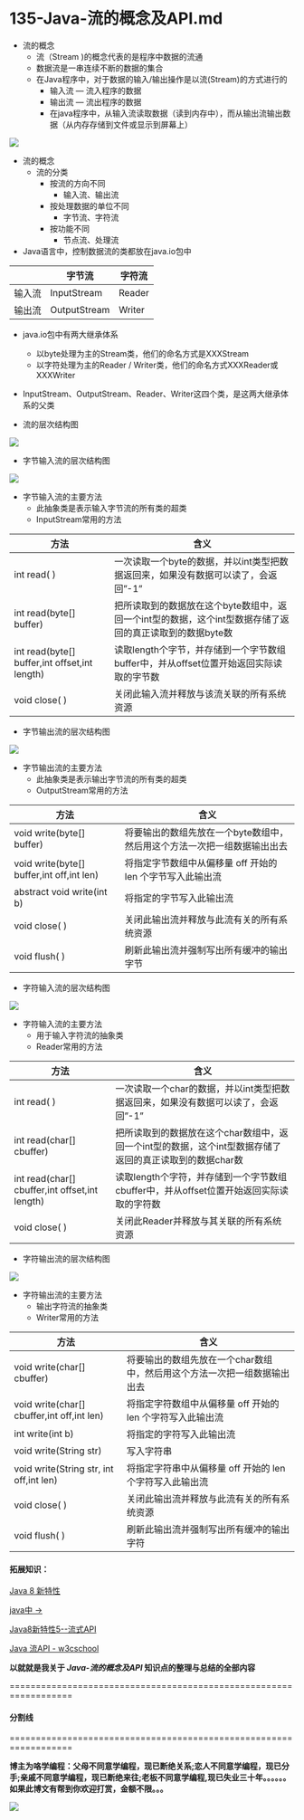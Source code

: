# 135-Java-流的概念及API.md

+ 流的概念
    + 流（Stream )的概念代表的是程序中数据的流通
    + 数据流是一串连续不断的数据的集合
    + 在Java程序中，对于数据的输入/输出操作是以流(Stream)的方式进行的
        + 输入流 — 流入程序的数据
        + 输出流 — 流出程序的数据
        + 在java程序中，从输入流读取数据（读到内存中），而从输出流输出数据（从内存存储到文件或显示到屏幕上）

![](135-Images/1.png)

+ 流的概念
    + 流的分类
        + 按流的方向不同
            + 输入流、输出流
        + 按处理数据的单位不同
            + 字节流、字符流
        + 按功能不同
            + 节点流、处理流
+ Java语言中，控制数据流的类都放在java.io包中

|	|字节流|	字符流|
| ----- | ------ | ---- |
|输入流	|InputStream|	Reader|
|输出流	|OutputStream	|Writer|

+ java.io包中有两大继承体系
    + 以byte处理为主的Stream类，他们的命名方式是XXXStream
    + 以字符处理为主的Reader / Writer类，他们的命名方式XXXReader或XXXWriter
+ InputStream、OutputStream、Reader、Writer这四个类，是这两大继承体系的父类

+ 流的层次结构图

![](135-Images/2.png)

+ 字节输入流的层次结构图

![](135-Images/3.png)

+ 字节输入流的主要方法
    + 此抽象类是表示输入字节流的所有类的超类
    + InputStream常用的方法 

|方法	|含义|
| ------ | ------ |
|int  read( )	|一次读取一个byte的数据，并以int类型把数据返回来，如果没有数据可以读了，会返回”-1”|
|int  read(byte[] buffer)	|把所读取到的数据放在这个byte数组中，返回一个int型的数据，这个int型数据存储了返回的真正读取到的数据byte数|
|int read(byte[] buffer,int offset,int length)	|读取length个字节，并存储到一个字节数组buffer中，并从offset位置开始返回实际读取的字节数|
|void close( )	|关闭此输入流并释放与该流关联的所有系统资源|

+ 字节输出流的层次结构图

![](135-Images/4.png)

+ 字节输出流的主要方法
    + 此抽象类是表示输出字节流的所有类的超类 
    + OutputStream常用的方法 

| 方法	|含义|
| ----- | ----- |
|void write(byte[] buffer)	|将要输出的数组先放在一个byte数组中，然后用这个方法一次把一组数据输出出去 |
|void write(byte[] buffer,int off,int len)	|将指定字节数组中从偏移量 off 开始的 len 个字节写入此输出流|
|abstract void write(int b)	|将指定的字节写入此输出流|
|void close( )	|关闭此输出流并释放与此流有关的所有系统资源| 
|void flush( )	|刷新此输出流并强制写出所有缓冲的输出字节 |

+ 字符输入流的层次结构图

![](135-Images/5.png)

+ 字符输入流的主要方法
    + 用于输入字符流的抽象类
    + Reader常用的方法 

|方法|	含义|
| ----- | ----- |
|int  read( )	|一次读取一个char的数据，并以int类型把数据返回来，如果没有数据可以读了，会返回”-1”|
|int  read(char[] cbuffer)|	把所读取到的数据放在这个char数组中，返回一个int型的数据，这个int型数据存储了返回的真正读取到的数据char数|
|int read(char[] cbuffer,int offset,int length)|	读取length个字符，并存储到一个字节数组cbuffer中，并从offset位置开始返回实际读取的字符数|
|void close( )	|关闭此Reader并释放与其关联的所有系统资源|

+ 字符输出流的层次结构图

![](135-Images/6.png)

+ 字符输出流的主要方法
    + 输出字符流的抽象类 
    + Writer常用的方法

|方法|	含义|
| ---- |  ---- |
|void write(char[] cbuffer)	|将要输出的数组先放在一个char数组中，然后用这个方法一次把一组数据输出出去|
|void write(char[] cbuffer,int off,int len)|	将指定字符数组中从偏移量 off 开始的 len 个字符写入此输出流|
|int write(int b)|	将指定的字符写入此输出流|
|void write(String str)|	写入字符串|
|void write(String str, int off,int len)|	将指定字符串中从偏移量 off 开始的 len 个字符写入此输出流|
|void close( )	|关闭此输出流并释放与此流有关的所有系统资源| 
|void flush( )	|刷新此输出流并强制写出所有缓冲的输出字符|


#### 拓展知识：

[Java 8 新特性](https://www.runoob.com/java/java8-new-features.html)

[java中 ->](https://blog.csdn.net/qq_38078822/article/details/80836539)

[Java8新特性5--流式API](https://www.jianshu.com/p/ae88f99f9cb9)

[Java 流API - w3cschool](https://www.w3cschool.cn/java/java-stream-api.html)


**以就就是我关于 *Java-流的概念及API*  知识点的整理与总结的全部内容**

==================================================================
#### 分割线
==================================================================

**博主为咯学编程：父母不同意学编程，现已断绝关系;恋人不同意学编程，现已分手;亲戚不同意学编程，现已断绝来往;老板不同意学编程,现已失业三十年。。。。。。如果此博文有帮到你欢迎打赏，金额不限。。。**

![](135-Images/pay.png)